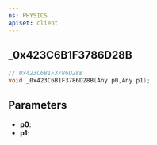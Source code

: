 ```yaml
---
ns: PHYSICS
apiset: client
---
```

## _0x423C6B1F3786D28B

```c
// 0x423C6B1F3786D28B
void _0x423C6B1F3786D28B(Any p0,Any p1);
```


## Parameters
* **p0**:
* **p1**:



